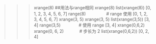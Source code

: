 >>>xrange(8) ##用法与range相同
xrange(8)
>>> list(xrange(8))
[0, 1, 2, 3, 4, 5, 6, 7]
>>> range(8)                 # range 使用
[0, 1, 2, 3, 4, 5, 6, 7]
>>> xrange(3, 5)
xrange(3, 5)
>>> list(xrange(3,5))
[3, 4]
>>> range(3,5)               # 使用 range
[3, 4]
>>> xrange(0,6,2)
xrange(0, 6, 2)              # 步长为 2
>>> list(xrange(0,6,2))
[0, 2, 4]
>>>